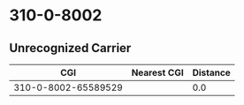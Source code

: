 # 310-0-8002
## Unrecognized Carrier


| CGI | Nearest CGI | Distance |
|-----|-------------|----------|
| 310-0-8002-65589529 |  | 0.0 |

